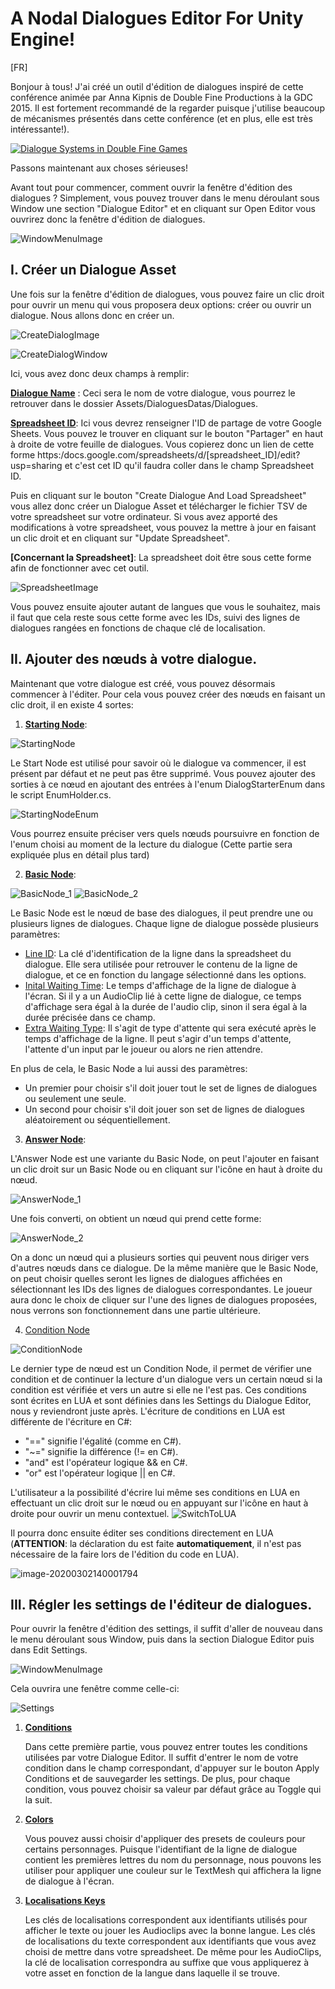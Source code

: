 # A Nodal Dialogues Editor For Unity Engine!

[FR]

Bonjour à tous! 
J'ai créé un outil  d'édition de dialogues inspiré de cette conférence animée par Anna Kipnis de Double Fine Productions à la GDC 2015. Il est fortement recommandé de la regarder puisque j'utilise beaucoup de mécanismes présentés dans cette conférence (et en plus, elle est très intéressante!).

[![Dialogue Systems in Double Fine Games](https://img.youtube.com/vi/0hMiPBe_VRc/0.jpg)](https://www.youtube.com/watch?v=0hMiPBe_VRc "Dialogue Systems in Double Fine Games")

Passons maintenant aux choses sérieuses! 

Avant tout pour commencer, comment ouvrir la fenêtre d'édition des dialogues ? Simplement, vous pouvez trouver dans le menu déroulant sous Window une section "Dialogue Editor" et en cliquant sur Open Editor vous ouvrirez donc la fenêtre d'édition de dialogues.

![WindowMenuImage](./ReadMe_Images/WindowMenuImage.png)

## I. Créer un Dialogue Asset

Une fois sur la fenêtre d'édition de dialogues, vous pouvez faire un clic droit pour ouvrir un menu qui vous proposera deux options: créer ou ouvrir un dialogue. Nous allons donc en créer un.

![CreateDialogImage](./ReadMe_Images/CreateDialogImage.png)

![CreateDialogWindow](./ReadMe_Images/CreateDialogWindow.png)

Ici, vous avez donc deux champs à remplir:

**<u>Dialogue Name</u>** : Ceci sera le nom de votre dialogue, vous pourrez le retrouver dans le dossier Assets/DialoguesDatas/Dialogues.

**<u>Spreadsheet ID</u>**: Ici vous devrez renseigner l'ID de partage de votre Google Sheets. Vous pouvez le trouver en cliquant sur le bouton "Partager" en haut à droite de votre feuille de dialogues. Vous copierez donc un lien de cette forme https:/docs.google.com/spreadsheets/d/[spreadsheet_ID]/edit?usp=sharing et c'est cet ID qu'il faudra coller dans le champ Spreadsheet ID.

Puis en cliquant sur le bouton "Create Dialogue And Load Spreadsheet" vous allez donc créer un Dialogue Asset et télécharger le fichier TSV de votre spreadsheet sur votre ordinateur. Si vous avez apporté des modifications à votre spreadsheet, vous pouvez la mettre à jour en faisant un clic droit et en cliquant sur "Update Spreadsheet".

<b>[Concernant la Spreadsheet]</b>: La spreadsheet doit être sous cette forme afin de fonctionner avec cet outil.

![SpreadsheetImage](./ReadMe_Images/SpreadsheetImage.png)

Vous pouvez ensuite ajouter autant de langues que vous le souhaitez, mais il faut que cela reste sous cette forme avec les IDs, suivi des lignes de dialogues rangées en fonctions de chaque clé de localisation.

## II. Ajouter des nœuds à votre dialogue.

Maintenant que votre dialogue est créé, vous pouvez désormais commencer à l'éditer. Pour cela vous pouvez créer des nœuds en faisant un clic droit, il en existe 4 sortes:



1. <u>**Starting Node**</u>:
   
![StartingNode](./ReadMe_Images/StartingNode.png)

Le Start Node est utilisé pour savoir où le dialogue va commencer, il est présent par défaut et ne peut pas être supprimé. Vous pouvez ajouter des sorties à ce nœud en ajoutant des entrées à l'enum DialogStarterEnum dans le script EnumHolder.cs. 

![StartingNodeEnum](./ReadMe_Images/StartingNodeEnum.png)

Vous pourrez ensuite préciser vers quels nœuds poursuivre en fonction de l'enum choisi au moment de la lecture du dialogue (Cette partie sera expliquée plus en détail plus tard)



2. <u>**Basic Node**</u>:

![BasicNode_1](./ReadMe_Images/BasicNode_1.png) ![BasicNode_2](./ReadMe_Images/BasicNode_2.png)

Le Basic Node est le nœud de base des dialogues, il peut prendre une ou plusieurs lignes de dialogues.
Chaque ligne de dialogue possède plusieurs paramètres:

- <u>Line ID</u>: La clé d'identification de la ligne dans la spreadsheet du dialogue. Elle sera utilisée pour retrouver le contenu de la ligne de dialogue, et ce en fonction du langage sélectionné dans les options.
- <u>Inital Waiting Time</u>: Le temps d'affichage de la ligne de dialogue à l'écran. Si il y a un AudioClip lié à cette ligne de dialogue, ce temps d'affichage sera égal à la durée de l'audio clip, sinon il sera égal à la durée précisée dans ce champ.
- <u>Extra Waiting Type</u>: Il s'agit de type d'attente qui sera exécuté après le temps d'affichage de la ligne. Il peut s'agir d'un temps d'attente, l'attente d'un input par le joueur ou alors ne rien attendre. 

En plus de cela, le Basic Node a lui aussi des paramètres:

- Un premier pour choisir s'il doit jouer tout le set de lignes de dialogues ou seulement une seule.
- Un second pour choisir s'il doit jouer son set de lignes de dialogues aléatoirement ou séquentiellement.



3. <u>**Answer Node**</u>:

L'Answer Node est une variante du Basic Node, on peut l'ajouter en faisant un clic droit sur un Basic Node ou en cliquant sur l'icône en haut à droite du nœud.

![AnswerNode_1](./ReadMe_Images/AnswerNode_1.png)

Une fois converti, on obtient un nœud qui prend cette forme:

![AnswerNode_2](./ReadMe_Images/AnswerNode_2.png)  

On a donc un nœud qui a plusieurs sorties qui peuvent nous diriger vers d'autres nœuds dans ce dialogue. De la même manière que le Basic Node, on peut choisir quelles seront les lignes de dialogues affichées en sélectionnant les IDs des lignes de dialogues correspondantes. Le joueur aura donc le choix de cliquer sur l'une des lignes de dialogues proposées, nous verrons son fonctionnement dans une partie ultérieure.   



4. <u>Condition Node</u> 

![ConditionNode](./ReadMe_Images/ConditionNode)

Le dernier type de nœud est un Condition Node, il permet de vérifier une condition et de continuer la lecture d'un dialogue vers un certain nœud si la condition est vérifiée et vers un autre si elle ne l'est pas.  Ces conditions sont écrites en LUA et sont définies dans les Settings du Dialogue Editor, nous y reviendront juste après.
L'écriture de conditions en LUA est différente de l'écriture en C#:

- "==" signifie l'égalité (comme en C#).
- "~=" signifie la différence (!= en C#).
- "and" est l'opérateur logique && en C#.
- "or" est l'opérateur logique || en C#.

L'utilisateur a la possibilité d'écrire lui même ses conditions en LUA en effectuant un clic droit sur le nœud ou en appuyant sur l'icône en haut à droite pour ouvrir un menu contextuel. ![SwitchToLUA](./ReadMe_Images/SwitchToLUA)

Il pourra donc ensuite éditer ses conditions directement en LUA (<b>ATTENTION</b>: la déclaration du est faite <b>automatiquement</b>, il n'est pas nécessaire de la faire lors de l'édition du code en LUA).

![image-20200302140001794](./ReadMe_Images/LUACondition)





## III. Régler les settings de l'éditeur de dialogues.

Pour ouvrir la fenêtre d'édition des settings, il suffit d'aller de nouveau dans le menu déroulant sous Window, puis dans la section Dialogue Editor puis dans Edit Settings.

![WindowMenuImage](./ReadMe_Images/WindowMenuImage.png)

Cela ouvrira une fenêtre comme celle-ci:

![Settings](./ReadMe_Images/Settings)

1. <u>**Conditions**</u>
   
   Dans cette première partie, vous pouvez entrer toutes les conditions utilisées par votre Dialogue Editor. Il suffit d'entrer le nom de votre condition dans le champ correspondant, d'appuyer sur le bouton Apply Conditions et de sauvegarder les settings.
   De plus, pour chaque condition, vous pouvez choisir sa valeur par défaut grâce au Toggle qui la suit.
2. <u>**Colors**</u>
   
   Vous pouvez aussi choisir d'appliquer des presets de couleurs pour certains personnages. Puisque l'identifiant de la ligne de dialogue contient les premières lettres du nom du personnage, nous pouvons les utiliser pour appliquer une couleur sur le TextMesh qui affichera la ligne de dialogue à l'écran.
3. <u>**Localisations Keys**</u>
   
   Les clés de localisations correspondent aux identifiants utilisés pour afficher le texte ou jouer les Audioclips avec la bonne langue. Les clés de localisations du texte correspondent aux identifiants que vous avez choisi de mettre dans votre spreadsheet. 
   De même pour les AudioClips, la clé de localisation correspondra au suffixe que vous appliquerez à votre asset en fonction de la langue dans laquelle il se trouve.